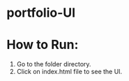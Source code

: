 # portfolio-UI

# How to Run:
1. Go to the folder directory.
2. Click on index.html file to see the UI.